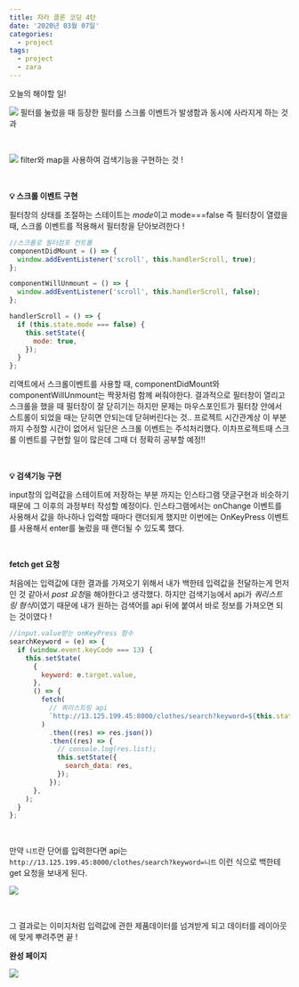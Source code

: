 ```yaml
---
title: 자라 클론 코딩 4탄
date: '2020년 03월 07일'
categories:
  - project
tags:
  - project
  - zara
---
```


오늘의 해야할 일!

![](https://images.velog.io/images/ppl8709/post/f08cb0a7-b20e-4940-9b05-761b09550f05/image.png)
필터를 눌렀을 때 등장한 필터를 스크롤 이벤트가 발생함과 동시에 사라지게 하는 것과

</br>

![](https://images.velog.io/images/ppl8709/post/b9569437-eeac-4d14-ae6e-e33be72f2ef7/image.png)
filter와 map을 사용하여 검색기능을 구현하는 것 !

</br>

**💡 스크롤 이벤트 구현**

필터창의 상태를 조절하는 스테이트는 *mode*이고 mode===false 즉 필터창이 열렸을 때, 스크롤 이벤트를 적용해서 필터창을 닫아보려한다 !

```js
//스크롤로 필터컴포 컨트롤
componentDidMount = () => {
  window.addEventListener('scroll', this.handlerScroll, true);
};

componentWillUnmount = () => {
  window.addEventListener('scroll', this.handlerScroll, false);
};

handlerScroll = () => {
  if (this.state.mode === false) {
    this.setState({
      mode: true,
    });
  }
};
```

리액트에서 스크롤이벤트를 사용할 때, componentDidMount와 componentWillUnmount는 짝꿍처럼 함께 써줘야한다. 결과적으로 필터창이 열리고 스크롤을 했을 때 필터창이 잘 닫히기는 하지만 문제는 마우스포인트가 필터창 안에서 스트롤이 되었을 때는 닫히면 안되는데 닫혀버린다는 것..
프로젝트 시간관계상 이 부분까지 수정할 시간이 없어서 일단은 스크롤 이벤트는 주석처리했다. 이차프로젝트때 스크롤 이벤트를 구현할 일이 많은데 그때 더 정확히 공부할 예정!!

</br>

**💡 검색기능 구현**

input창의 입력값을 스테이트에 저장하는 부분 까지는 인스타그램 댓글구현과 비슷하기 때문에 그 이후의 과정부터 작성할 예정이다. 인스타그램에서는 onChange 이벤트를 사용해서 값을 하나하나 입력할 때마다 랜더되게 했지만 이번에는 OnKeyPress 이벤트를 사용해서 enter를 눌렀을 때 랜더될 수 있도록 했다.

<br />

**fetch get 요청**

처음에는 입력값에 대한 결과를 가져오기 위해서 내가 백한테 입력값을 전달하는게 먼저인 것 같아서 *post 요청*을 해야한다고 생각했다. 하지만 검색기능에서 api가 *쿼리스트링 형식*이였기 때문에 내가 원하는 검색어를 api 뒤에 붙여서 바로 정보를 가져오면 되는 것이였다 !

```js
//input.value받는 onKeyPress 함수
searchKeyword = (e) => {
  if (window.event.keyCode === 13) {
    this.setState(
      {
        keyword: e.target.value,
      },
      () => {
        fetch(
          // 쿼리스트링 api
          `http://13.125.199.45:8000/clothes/search?keyword=${this.state.keyword}`,
        )
          .then((res) => res.json())
          .then((res) => {
            // console.log(res.list);
            this.setState({
              search_data: res,
            });
          });
      },
    );
  }
};
```

</br>

만약 `니트`란 단어를 입력한다면 api는 `http://13.125.199.45:8000/clothes/search?keyword=니트` 이런 식으로 백한테 get 요청을 보내게 된다.
</br>

![](https://images.velog.io/images/ppl8709/post/e097a996-22dc-4343-b8f3-2b968cdeaef4/image.png)

</br>

그 결과로는 이미지처럼 입력값에 관한 제품데이터를 넘겨받게 되고 데이터를 레이아웃에 맞게 뿌려주면 끝 !

**완성 페이지**

![](https://images.velog.io/images/ppl8709/post/d42c8008-3133-4922-8c22-4324219cea23/image.png)
